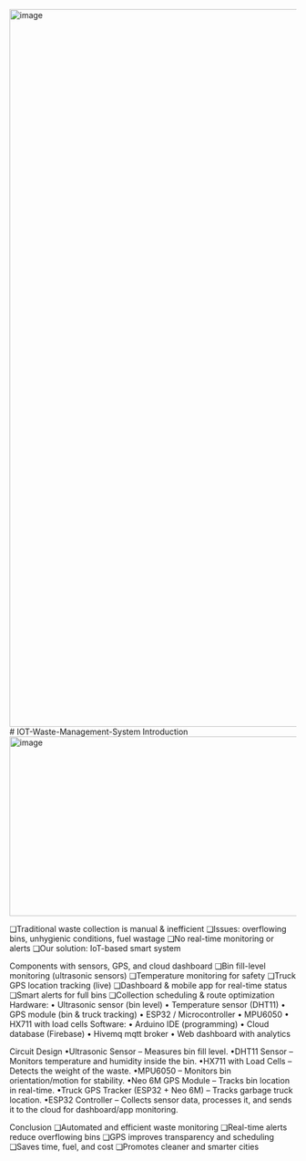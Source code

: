 <img width="2799" height="1259" alt="image" src="https://github.com/user-attachments/assets/58001a6a-07c7-4866-87e1-a34672b9e03d" /># IOT-Waste-Management-System
Introduction
<img width="1007" height="315" alt="image" src="https://github.com/user-attachments/assets/780efd9b-818d-4707-8210-a9b23869de5c" />

❑Traditional waste collection is manual & 
inefficient
❑Issues: overflowing bins, unhygienic 
conditions, fuel wastage
❑No real-time monitoring or alerts
❑Our solution: IoT-based smart system

Components
with sensors, GPS, and cloud dashboard
❑Bin fill-level monitoring (ultrasonic sensors)
❑Temperature monitoring for safety
❑Truck GPS location tracking (live)
❑Dashboard & mobile app for real-time status
❑Smart alerts for full bins
❑Collection scheduling & route optimization
Hardware:
• Ultrasonic sensor (bin level)
• Temperature sensor (DHT11)
• GPS module (bin & truck tracking)
• ESP32 / Microcontroller
• MPU6050
• HX711 with load cells
Software:
• Arduino IDE (programming)
• Cloud database (Firebase)
• Hivemq mqtt broker
• Web dashboard with analytics


Circuit Design
•Ultrasonic Sensor – Measures bin fill level.
•DHT11 Sensor – Monitors temperature and humidity inside 
the bin.
•HX711 with Load Cells – Detects the weight of the waste.
•MPU6050 – Monitors bin orientation/motion for stability.
•Neo 6M GPS Module – Tracks bin location in real-time.
•Truck GPS Tracker (ESP32 + Neo 6M) – Tracks garbage truck 
location.
•ESP32 Controller – Collects sensor data, processes it, and 
sends it to the cloud for dashboard/app monitoring.

Conclusion
❑Automated and efficient waste monitoring
❑Real-time alerts reduce overflowing bins
❑GPS improves transparency and scheduling
❑Saves time, fuel, and cost
❑Promotes cleaner and smarter cities
